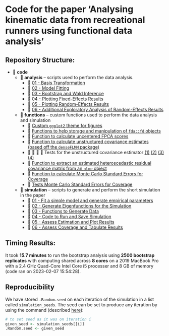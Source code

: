 Code for the paper ‘Analysing kinematic data from recreational runners
using functional data analysis’
================

## Repository Structure:

- :open_file_folder: **code**
  - :open_file_folder: **analysis** – scripts used to perform the data
    analysis.
    - :page_facing_up: [01 - Basis
      Transformation](code/analysis/BFMM-paper-basis-transformation.R)
    - :page_facing_up: [02 - Model
      Fitting](code/analysis/BFMM-paper-modelling.R)
    - :page_facing_up: [03 - Bootstrap and Wald
      Inference](code/analysis/BFMM-paper-bootstrap.R)
    - :page_facing_up: [04 - Plotting Fixed-Effects
      Results](code/analysis/BFMM-paper-fixef-results.R)
    - :page_facing_up: [05 - Plotting Random-Effects
      Results](code/analysis/BFMM-paper-covariance-results.R)
    - :page_facing_up: [06 - Additional Exploratory Analysis of
      Random-Effects
      Results](code/analysis/BFMM-paper-covariance-extra.R)
  - :open_file_folder: **functions** – custom functions used to perform
    the data analysis and simulation
    - :page_facing_up: [Custom `ggplot2` theme for
      figures](code/functions/theme_gunning.R)
    - :page_facing_up: [Functions to help storage and manipulation of
      `fda::fd` objects](code/functions/functions-helper-smoothing.R)
    - :page_facing_up: [Function to calculate uncentered FPCA
      scores](code/functions/function-project-mean-onto-fpcs.R)
    - :page_facing_up: [Function to calculate unstructured covariance
      estimates (based off the `denseFLMM`
      package)](code/functions/functions-unstructured-covariance.R)
    - :page_facing_up: :page_facing_up: :page_facing_up:
      :page_facing_up: Tests for the unstructured covariance estimator
      [(1)](code/functions/cov_unstruct_test-01.R)
      [(2)](code/functions/cov_unstruct_test-02.R)
      [(3)](code/functions/cov_unstruct_test-03.R)
      [(4)](code/functions/cov_unstruct_test-04.R)
    - :page_facing_up: [Function to extract an estimated heteroscedastic
      residual covariance matrix from an `nlme`
      object](code/functions/function-get-residual-covariance-matrix.R)
    - :page_facing_up: [Function to calculate Monte Carlo Standard
      Errors for Coverage](code/functions/binomial_se.R)
    - :page_facing_up: [Tests Monte Carlo Standard Errors for
      Coverage](code/functions/binomial_se_tests.R)
  - :open_file_folder: **simulation** – scripts to generate and perform
    the short simulation in the paper
    - :page_facing_up: [01 - Fit a simple model and generate empirical
      parameters](code/simulation/BFMM-paper-get-simulation-parameters.R)
    - :page_facing_up: [02 - Generate Eigenfunctions for the
      Simulation](code/simulation/BFMM-paper-generate-efuns-simulation.R)
    - :page_facing_up: [03 - Functions to Generate
      Data](code/simulation/BFMM-paper-generate-simulated-data.R)
    - :page_facing_up: [04 - Code to Run and Save
      Simulation](code/simulation/BFMM-paper-tidied-simulation.R)
    - :page_facing_up: [05 - Assess Estimation and Plot
      Results](code/simulation/BFMM-paper-simulation-result-plot.R)
    - :page_facing_up: [06 - Assess Coverage and Tabulate
      Results](code/simulation/BFMM-paper-simulation-coverage-tables.R)

## Timing Results:

It took **15.7 minutes** to run the bootstrap analysis using **2500
bootstrap replicates** with computing shared across **8 cores** on a
2019 MacBook Pro with a 2.4 GHz Quad-Core Intel Core i5 processer and 8
GB of memory (code ran on 2023-02-07 15:54:28).

## Reproducibility

We have stored `.Random.seed` on each iteration of the simulation in a
list called `simulation_seeds`. The seed can be set to produce any
iteration by using the command (described
[here](https://stackoverflow.com/questions/19614314/can-i-get-seed-somehow)):

``` r
# to set seed as it was on iteration i
given_seed <- simulation_seeds[[i]]
.Random.seed <- given_seed
```
